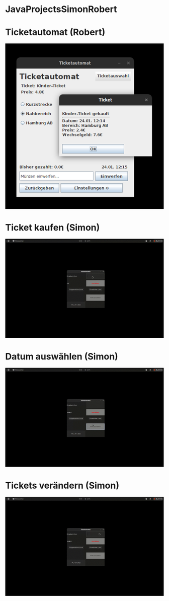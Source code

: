 # JavaProjectsSimonRobert
# Ticketautomat (Robert)
![TicketRobert](RobertTicketautomat/TicketRobert.png)
# Ticket kaufen (Simon)
![Ticket kaufen](Simon/Ticketkaufen.gif)
# Datum auswählen (Simon)
![Kalendarauswahl](Simon/Calendar.gif)
# Tickets verändern (Simon)
![Tickets verändern](Simon/TicketChange.gif)
